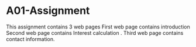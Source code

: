 # A01-Assignment
This assignment contains 3 web pages 
First web page contains introduction 
Second web page contains  Interest calculation .
Third web page contains contact information.
